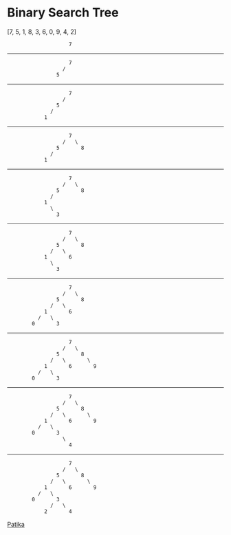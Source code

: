 # Binary Search Tree

[7, 5, 1, 8, 3, 6, 0, 9, 4, 2]

                        7 
----------------------------------------
                        7
                      /
                    5
----------------------------------------
                        7
                      /
                    5
                  /
                1
----------------------------------------
                        7
                      /   \
                    5       8
                  /
                1
----------------------------------------
                        7
                      /   \
                    5       8
                  /
                1
                  \
                    3
----------------------------------------
                        7
                      /   \
                    5       8
                  /   \
                1       6
                  \
                    3
----------------------------------------
                        7
                      /   \
                    5       8
                  /   \
                1       6
              /   \
            0       3
----------------------------------------
                        7
                      /   \
                    5       8
                  /   \       \
                1       6       9
              /   \
            0       3
----------------------------------------
                        7
                      /   \
                    5       8
                  /   \       \
                1       6       9
              /   \
            0       3
                      \
                        4
----------------------------------------
                        7
                      /   \
                    5       8
                  /   \       \
                1       6       9
              /   \
            0       3
                  /   \
                2       4

[Patika](https://www.patika.dev)